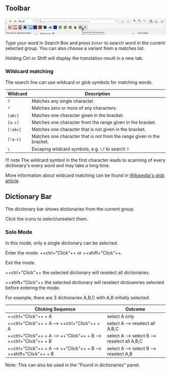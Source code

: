 ## Toolbar
![toolbar](img/toolbar.webp)

Type your word in Search Box and press `Enter` to search word in the current selected group. You can also choose a variant from a matches list.

Holding Ctrl or Shift will display the translation result in a new tab.

### Wildcard matching

The search line can use wildcard or glob symbols for matching words.

| Wildcard | Description                                                            |
|----------|------------------------------------------------------------------------|
| `?`      | Matches any single character.                                          |
| `*`      | Matches zero or more of any characters.                                |
| `[abc]`  | Matches one character given in the bracket.                            |
| `[a-c]`  | Matches one character from the range given in the bracket.             |
| `[!abc]` | Matches one character that is not given in the bracket.                |
| `[!a-c]` | Matches one character that is not from the range given in the bracket. |
| `\`      | Escaping wildcard symbols, e.g. `\?` to search `?`                     |

!!! note
    The wildcard symbol in the first character leads to scanning of every dictionary's every word and may take a long time.

More information about wildcard matching can be found in [Wikipedia's glob article](https://en.wikipedia.org/wiki/Glob_(programming)).

## Dictionary Bar

The dictionary bar shows dictionaries from the current group.

Click the icons to select/unselect them.

### Solo Mode

In this mode, only a single dictionary can be selected.

Enter the mode:
++ctrl+"Click"++ or ++shift+"Click"++.

Exit the mode.

++ctrl+"Click"++ the selected dictionary will reselect all dictionaries.

++shift+"Click"++ the selected dictionary will reselect dictioanries selected before entering the mode.

For example, there are 3 dictionaries A,B,C with A,B initially selected.

| Clicking Sequence                                                  | Outcome                                      |
|--------------------------------------------------------------------|----------------------------------------------|
| ++ctrl+"Click"++ + A                                               | select A only                                |
| ++ctrl+"Click"++ + A --> ++ctrl+"Click"++ + A                      | select A --> reselect all A,B,C              |
| ++ctrl+"Click"++ + A --> ++"Click"++ + B --> ++ctrl+"Click"++ + B  | select A --> select B --> reselect all A,B,C |
| ++ctrl+"Click"++ + A --> ++"Click"++ + B --> ++shift+"Click"++ + B | select A --> select B --> reselect A,B       |

Note: This can also be used in the "Found in dictionaries" panel.

